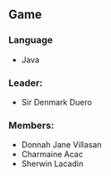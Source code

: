 ## Game

### Language
- Java

### Leader:
- Sir Denmark Duero

### Members:
- Donnah Jane Villasan
- Charmaine Acac
- Sherwin Lacadin
